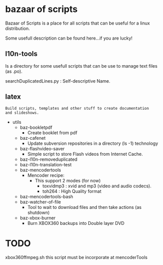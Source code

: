 bazaar of scripts
===================

Bazaar of Scripts is a place for all scripts that can be useful for
a linux distribution.

Some usefull description can be found here...if you are lucky!


l10n-tools
----------

Is a directory for some usefull scripts that can be use to 
manage text files (as .po).
	
  searchDuplicatedLines.py :  Self-descriptive Name.
	
	
latex
-----
	Build scripts, templates and other stuff to create documentation
	and slideshows.
	
	
* utils
	* baz-bookletpdf
		* Create booklet from pdf 
	* baz-cafenet
		* Update subversion repositories in a directory (ls -1) technology
	* baz-flashvideo-saver
		* Simple script to store Flash videos from Internet Cache.
	* baz-l10n-removeduplicated
	* baz-l10n-translation-test
	* baz-mencodertools
		* Mencoder recipe:
			* This support 2 modes (for now)
				* toxvidmp3 : xvid and mp3 (video and audio codecs).
				* toh264 : High Quality format
	* baz-mencodertools-bash
	* baz-watcher-of-file
		* Tool to wait to download files and then take actions (as shutdown)
	* baz-xbox-burner
		* Burn XBOX360 backups into Double layer DVD


TODO
===================

xbox360ffmpeg.sh
	this script must be incorporate at mencoderTools
	
